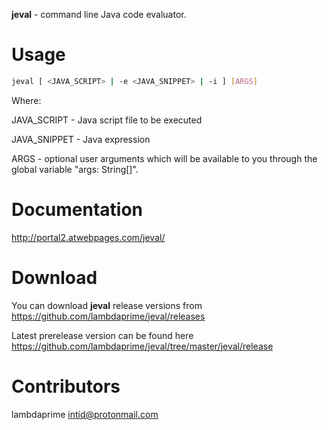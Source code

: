 **jeval** - command line Java code evaluator.

# Usage

```bash
jeval [ <JAVA_SCRIPT> | -e <JAVA_SNIPPET> | -i ] [ARGS]
```

Where: 

JAVA_SCRIPT - Java script file to be executed

JAVA_SNIPPET - Java expression

ARGS - optional user arguments which will be available to you through the global variable "args: String[]". 

# Documentation

http://portal2.atwebpages.com/jeval/

# Download

You can download **jeval** release versions from <https://github.com/lambdaprime/jeval/releases>

Latest prerelease version can be found here <https://github.com/lambdaprime/jeval/tree/master/jeval/release>

# Contributors

lambdaprime <intid@protonmail.com>
